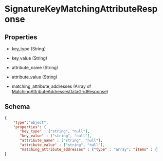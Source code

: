 # SignatureKeyMatchingAttributeResponse
## Properties
- key_type (String)

   
- key_value (String)

   
- attribute_name (String)

   
- attribute_value (String)

   
- matching_attribute_addresses (Array of [MatchingAttributeAddressesDataGridResponse](MatchingAttributeAddressesDataGridResponse.md))

   

## Schema
```json
{
    "type":"object",
    "properties": {
       "key_type" : ["string", "null"],
       "key_value" : ["string", "null"],
       "attribute_name" : ["string", "null"],
       "attribute_value" : ["string", "null"],
       "matching_attribute_addresses" : {"type" : "array", "items" : {"$ref" : "/schemas/MatchingAttributeAddressesDataGrid"}
}
```

